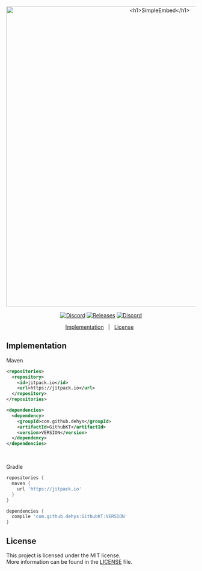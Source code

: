 <br>
<br>
<div align="center" id="top"> 
  <img src="https://i.imgur.com/R0FkbeW.png" width="800px" alt="<h1>SimpleEmbed</h1>" />
</div>
<p align="center">
  <a href="https://discord.gg/DdnayChh4g"><img alt="Discord" src="https://img.shields.io/discord/435431724831211522?color=%237289DA&label=%20%E2%80%8E%20%E2%80%8E%20%E2%80%8EDiscord%20%E2%80%8E&logo=Discord&logoColor=%237289DA&style=flat-square"></a>
  <a href="https://github.com/dehys/GithubKT/releases"><img alt="Releases" src="https://img.shields.io/github/v/release/dehys/GithubKT?color=%2354f95f&label=Latest%20Release&logo=GitHub&logoColor=%2354f95f&style=flat-square"></a>
  <a href="https://en.wikipedia.org/wiki/MIT_License"><img alt="Discord" src="https://img.shields.io/github/license/dehys/GithubKT?color=%23f9a154&label=License&style=flat-square"></a>
</p>
<p align="center">
  <a href="https://github.com/dehys/SimpleEmbed/#implementation">Implementation</a> &#xa0; | &#xa0;
  <a href="https://github.com/dehys/SimpleEmbed/#license">License</a> &#xa0;
</p>

## Implementation ##

Maven
```xml
<repositories>
  <repository>
    <id>jitpack.io</id>
    <url>https://jitpack.io</url>
  </repository>
</repositories>

<dependencies>
  <dependency>
    <groupId>com.github.dehys</groupId>
    <artifactId>GithubKT</artifactId>
    <version>VERSION</version>
  </dependency>
</dependencies>
```
<br>

Gradle
```groovy
repositories {
  maven {
    url 'https://jitpack.io'
  }
}

dependencies {
  compile 'com.github.dehys:GithubKT:VERSION'
}
```

## License ##
This project is licensed under the MIT license.</br>
More information can be found in the [LICENSE](https://github.com/dehys/GithubKT/blob/main/LICENSE) file.
